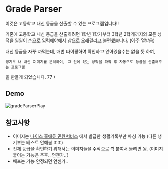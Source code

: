 # Grade Parser
이것은 고등학교 내신 등급을 산출할 수 있는 프로그램입니다!!

기존에 고등학교 내신 등급을 산출하려면 1학년 1학기부터 3학년 2학기까지의 모든 성적을 일일이 손으로 입력해야해서 참으로 오래걸리고 불편했습니다. (아주 열받음)

내신 등급을 자꾸 까먹는데, 매번 타이핑하여 확인하고 앉아있을수는 없을 듯 하여,

`생기부 내 내신 이미지를 분석하여, 그 안에 있는 성적을 파악 후 자동으로 등급을 산출해주는 프로그램
`

을 만들게 되었습니다. 77ㅑ


## Demo
![gradeParserPlay](https://user-images.githubusercontent.com/23434757/126682188-73db58b4-c4d5-4e2a-ae1a-9db357090dc2.gif)


## 참고사항
- 이미지는 [나이스 홈에듀 민원서비스](https://hdu.use.go.kr/edusys.jsp?page=hes_m50000&returnDomain=H10) 에서 발급한 생활기록부만 파싱 가능
(다른 생기부는 테스트 안해봄 ㅎㅎ)
- 전체 등급을 확인하기 위해서는 이미지들을 수직으로 쫙 붙여서 돌리면 됨. (이미지 붙이는 기능은 추후.. 언젠가..)
- 배포는 기능 안정되면 언젠가.. 
